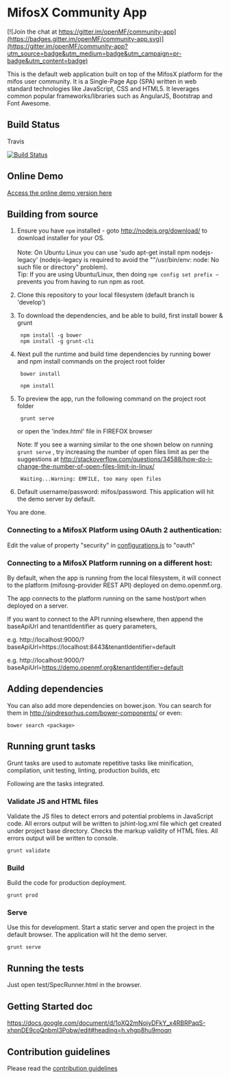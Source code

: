# MifosX Community App

[![Join the chat at https://gitter.im/openMF/community-app](https://badges.gitter.im/openMF/community-app.svg)](https://gitter.im/openMF/community-app?utm_source=badge&utm_medium=badge&utm_campaign=pr-badge&utm_content=badge)


This is the default web application built on top of the MifosX platform for the mifos user community. It is a Single-Page App (SPA) written in web standard technologies like JavaScript, CSS and HTML5. It leverages common popular frameworks/libraries such as AngularJS, Bootstrap and Font Awesome.

## Build Status

Travis

[![Build Status](https://travis-ci.org/openMF/community-app.png?branch=master)](https://travis-ci.org/openMF/community-app)

## Online Demo

<a target="_blank" href="https://demo.openmf.org">Access the online demo version here</a>


## Building from source

1. Ensure you have ```npm``` installed - goto http://nodejs.org/download/ to download installer for your OS.       
<br/> Note: On Ubuntu Linux you can use 'sudo apt-get install npm nodejs-legacy' (nodejs-legacy is required to avoid the ""/usr/bin/env: node: No such file or directory" problem).
<br/> Tip: If you are using Ubuntu/Linux, then doing ```npm config set prefix ~``` prevents you from having to run npm as root.

1. Clone this repository to your local filesystem (default branch is 'develop')

1. To download the dependencies, and be able to build, first install bower & grunt
   ```
    npm install -g bower
    npm install -g grunt-cli
   ```

1. Next pull the runtime and build time dependencies by running bower and npm install commands on the project root folder

   ```
    bower install
   ```
   ```
    npm install
   ```

1. To preview the app, run the following command on the project root folder

   ```
    grunt serve
   ```
   or open the 'index.html' file in FIREFOX browser

   Note: If you see a warning similar to the one shown below on running `grunt serve` , try increasing the number of open files limit as per the suggestions at http://stackoverflow.com/questions/34588/how-do-i-change-the-number-of-open-files-limit-in-linux/

   ```
    Waiting...Warning: EMFILE, too many open files

   ```

1. Default username/password: mifos/password. This application will hit the demo server by default.

You are done.

### Connecting to a MifosX Platform using OAuth 2 authentication:

Edit the value of property "security" in <a href="https://github.com/openMF/community-app/blob/develop/app/scripts/modules/configurations.js#L6">configurations.js</a> to "oauth"

### Connecting to a MifosX Platform running on a different host:

By default, when the app is running from the local filesystem, it will connect to the platform (mifosng-provider REST API) deployed on demo.openmf.org.

The app connects to the platform running on the same host/port when deployed on a server.

If you want to connect to the API running elsewhere, then append the baseApiUrl and tenantIdentifier as query parameters,

e.g. http://localhost:9000/?baseApiUrl=https://localhost:8443&tenantIdentifier=default

e.g. http://localhost:9000/?baseApiUrl=https://demo.openmf.org&tenantIdentifier=default
## Adding dependencies

You can also add more dependencies on bower.json.
You can search for them in http://sindresorhus.com/bower-components/ or even:

```
bower search <package>
```

## Running grunt tasks

Grunt tasks are used to automate repetitive tasks like minification, compilation, unit testing, linting, production builds, etc

Following are the tasks integrated.

### Validate JS and HTML files

Validate the JS files to detect errors and potential problems in JavaScript code. All errors output will be written to jshint-log.xml file which get created under project base directory.
Checks the markup validity of HTML files. All errors output will be written to console.

```
grunt validate
```

### Build

Build the code for production deployment.

```
grunt prod
```

### Serve

Use this for development.
Start a static server and open the project in the default browser. The application will hit the demo server.

```
grunt serve
```

## Running the tests

Just open test/SpecRunner.html in the browser.

## Getting Started doc

https://docs.google.com/document/d/1oXQ2mNojyDFkY_x4RBRPaqS-xhpnDE9coQnbmI3Pobw/edit#heading=h.vhgp8hu9moqn


## Contribution guidelines

Please read the <a href="https://github.com/openMF/community-app/blob/master/Contributing.md" >contribution guidelines</a>
